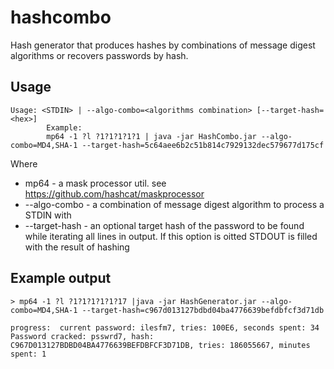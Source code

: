 # hashcombo
Hash generator that produces hashes by combinations of message digest algorithms or recovers passwords by hash.

Usage
-------------
```
Usage: <STDIN> | --algo-combo=<algorithms combination> [--target-hash=<hex>]
        Example:
        mp64 -1 ?l ?1?1?1?1?1 | java -jar HashCombo.jar --algo-combo=MD4,SHA-1 --target-hash=5c64aee6b2c51b814c7929132dec579677d175cf
```
Where 
* mp64 - a mask processor util. see https://github.com/hashcat/maskprocessor
* --algo-combo - a combination of message digest algorithm to process a STDIN with
* --target-hash - an optional target hash of the password to be found while iterating all lines in output. If this option is oitted STDOUT is filled with the result of hashing

Example output
--------------
```
> mp64 -1 ?l ?1?1?1?1?1?17 |java -jar HashGenerator.jar --algo-combo=MD4,SHA-1 --target-hash=c967d013127bdbd04ba4776639befdbfcf3d71db

progress:  current password: ilesfm7, tries: 100E6, seconds spent: 34
Password cracked: psswrd7, hash: C967D013127BDBD04BA4776639BEFDBFCF3D71DB, tries: 186055667, minutes spent: 1
```
